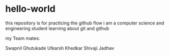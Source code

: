 # hello-world
this repository is for practicing the github flow
i am a computer science and engineering student learning about git and github

my Team mates:

Swapnil Ghutukade
Utkarsh Khedkar
Shivaji Jadhav